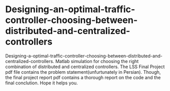 # Designing-an-optimal-traffic-controller-choosing-between-distributed-and-centralized-controllers
Designing-a-optimal-traffic-controller-choosing-between-distributed-and-centralized-controllers.
Matlab simulation for choosing the right combination of distributed and centralized controllers.
The LSS Final Project pdf file contains the problem statement(unfurtunately in Persian).
Though, the final project report pdf contains a thorough report on the code and the final conclution.
Hope it helps you.
